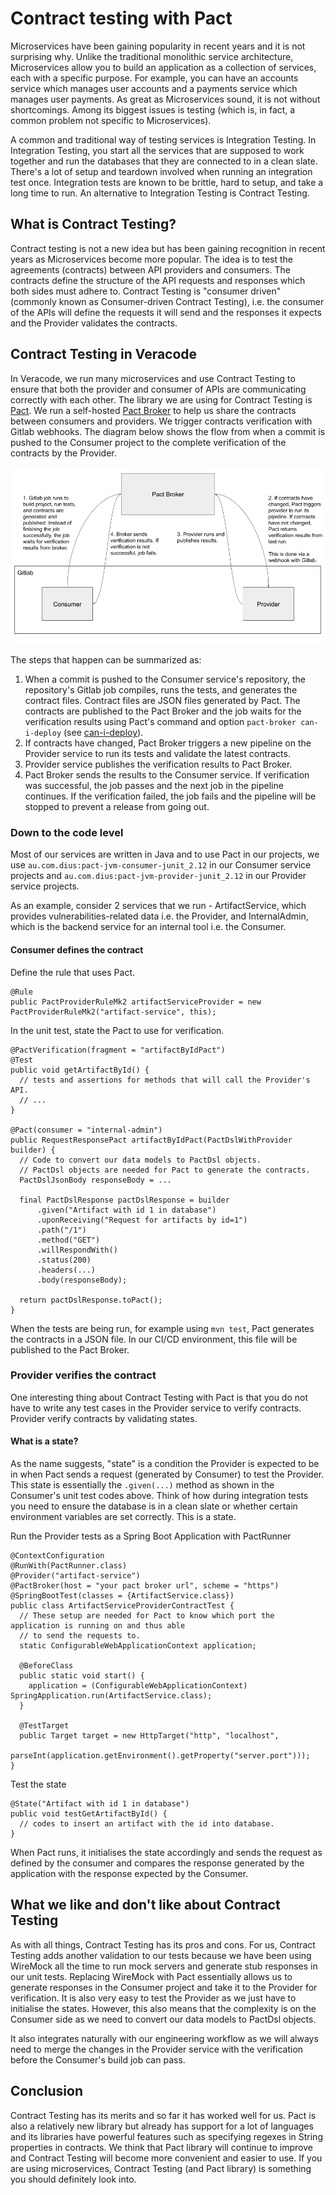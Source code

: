 # Contract testing with Pact

Microservices have been gaining popularity in recent years and it is not surprising why. Unlike the traditional monolithic service architecture, Microservices allow you to build an application as a collection of services, each with a specific purpose. For example, you can have an accounts service which manages user accounts and a payments service which manages user payments. As great as Microservices sound, it is not without shortcomings. Among its biggest issues is testing (which is, in fact, a common problem not specific to Microservices).

A common and traditional way of testing services is Integration Testing. In Integration Testing, you start all the services that are supposed to work together and run the databases that they are connected to in a clean slate. There's a lot of setup and teardown involved when running an integration test once. Integration tests are known to be brittle, hard to setup, and take a long time to run. An alternative to Integration Testing is Contract Testing.

## What is Contract Testing?
Contract testing is not a new idea but has been gaining recognition in recent years as Microservices become more popular. The idea is to test the agreements (contracts) between API providers and consumers. The contracts define the structure of the API requests and responses which both sides must adhere to. Contract Testing is "consumer driven" (commonly known as Consumer-driven Contract Testing), i.e. the consumer of the APIs will define the requests it will send and the responses it expects and the Provider validates the contracts.

## Contract Testing in Veracode
In Veracode, we run many microservices and use Contract Testing to ensure that both the provider and consumer of APIs are communicating correctly with each other. The library we are using for Contract Testing is [Pact](https://docs.pact.io). We run a self-hosted [Pact Broker](https://docs.pact.io/pact_broker) to help us share the contracts between consumers and providers. We trigger contracts verification with Gitlab webhooks. The diagram below shows the flow from when a commit is pushed to the Consumer project to the complete verification of the contracts by the Provider.

![Pact Broker - Gitlab Trigger](../images/pactbroker-gitlab.png)

The steps that happen can be summarized as:
1. When a commit is pushed to the Consumer service's repository, the repository's Gitlab job compiles, runs the tests, and generates the contract files. Contract files are JSON files generated by Pact. The contracts are published to the Pact Broker and the job waits for the verification results using Pact's command and option `pact-broker can-i-deploy` (see [can-i-deploy](https://github.com/pact-foundation/pact_broker-client#can-i-deploy)).
2. If contracts have changed, Pact Broker triggers a new pipeline on the Provider service to run its tests and validate the latest contracts.
3. Provider service publishes the verification results to Pact Broker.
4. Pact Broker sends the results to the Consumer service. If verification was successful, the job passes and the next job in the pipeline continues. If the verification failed,
the job fails and the pipeline will be stopped to prevent a release from going out.

### Down to the code level
Most of our services are written in Java and to use Pact in our projects, we use `au.com.dius:pact-jvm-consumer-junit_2.12` in our Consumer service projects and `au.com.dius:pact-jvm-provider-junit_2.12` in our Provider service projects.

As an example, consider 2 services that we run - ArtifactService, which provides vulnerabilities-related data i.e. the Provider, and InternalAdmin, which is the backend service for an internal tool i.e. the Consumer.

#### Consumer defines the contract
Define the rule that uses Pact.
```
@Rule
public PactProviderRuleMk2 artifactServiceProvider = new PactProviderRuleMk2("artifact-service", this);
```

In the unit test, state the Pact to use for verification.
```
@PactVerification(fragment = "artifactByIdPact")
@Test
public void getArtifactById() {
  // tests and assertions for methods that will call the Provider's API.
  // ...
}

@Pact(consumer = "internal-admin")
public RequestResponsePact artifactByIdPact(PactDslWithProvider builder) {
  // Code to convert our data models to PactDsl objects.
  // PactDsl objects are needed for Pact to generate the contracts.
  PactDslJsonBody responseBody = ...

  final PactDslResponse pactDslResponse = builder
      .given("Artifact with id 1 in database")
      .uponReceiving("Request for artifacts by id=1")
      .path("/1")
      .method("GET")
      .willRespondWith()
      .status(200)
      .headers(...)
      .body(responseBody);

  return pactDslResponse.toPact();
}
```

When the tests are being run, for example using `mvn test`, Pact generates the contracts in a JSON file. In our CI/CD environment, this file will be published to the Pact Broker.

### Provider verifies the contract
One interesting thing about Contract Testing with Pact is that you do not have to write any test cases in the Provider service to verify contracts. Provider verify contracts by validating states.

#### What is a state?
As the name suggests, "state" is a condition the Provider is expected to be in when Pact sends a request (generated by Consumer) to test the Provider. This state is essentially the `.given(...)` method as shown in the Consumer's unit test codes above. Think of how during integration tests you need to ensure the database is in a clean slate or whether certain environment variables are set correctly. This is a state.

Run the Provider tests as a Spring Boot Application with PactRunner
```
@ContextConfiguration
@RunWith(PactRunner.class)
@Provider("artifact-service")
@PactBroker(host = "your pact broker url", scheme = "https")
@SpringBootTest(classes = {ArtifactService.class})
public class ArtifactServiceProviderContractTest {
  // These setup are needed for Pact to know which port the application is running on and thus able
  // to send the requests to.
  static ConfigurableWebApplicationContext application;

  @BeforeClass
  public static void start() {
    application = (ConfigurableWebApplicationContext) SpringApplication.run(ArtifactService.class);
  }

  @TestTarget
  public Target target = new HttpTarget("http", "localhost",
      parseInt(application.getEnvironment().getProperty("server.port")));
}
```

Test the state
```
@State("Artifact with id 1 in database")
public void testGetArtifactById() {
  // codes to insert an artifact with the id into database.
}
```

When Pact runs, it initialises the state accordingly and sends the request as defined by the consumer and compares the response generated by the application with the response expected by the Consumer.

## What we like and don't like about Contract Testing
As with all things, Contract Testing has its pros and cons. For us, Contract Testing adds another validation to our tests because we have been using WireMock all the time to run mock servers and generate stub responses in our unit tests. Replacing WireMock with Pact essentially allows us to generate responses in the Consumer project and take it to the Provider for verification. It is also very easy to test the Provider as we just have to initialise the states. However, this also means that the complexity is on the Consumer side as we need to convert our data models to PactDsl objects.

It also integrates naturally with our engineering workflow as we will always need to merge the changes in the Provider service with the verification before the Consumer's build job can pass.

## Conclusion
Contract Testing has its merits and so far it has worked well for us. Pact is also a relatively new library but already has support for a lot of languages and its libraries have powerful features such as specifying regexes in String properties in contracts. We think that Pact library will continue to improve and Contract Testing will become more convenient and easier to use. If you are using microservices, Contract Testing (and Pact library) is something you should definitely look into.
